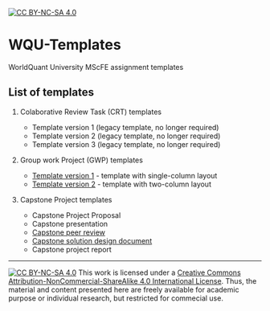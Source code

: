 
[![CC BY-NC-SA 4.0][cc-by-nc-sa-shield]][cc-by-nc-sa]


# WQU-Templates
WorldQuant University MScFE assignment templates

## List of templates

1. Colaborative Review Task (CRT) templates
    - Template version 1  (legacy template, no longer required)
    - Template version 2  (legacy template, no longer required)
    - Template version 3  (legacy template, no longer required)


2. Group work Project (GWP) templates
    - [Template version 1](WQU%20Template%20-%20Group%20Work%20Project%20v1) - template with single-column layout
    - [Template version 2](WQU%20Template%20-%20Group%20Work%20Project%20v2) - template with two-column layout


3. Capstone Project templates
    - Capstone Project Proposal
    - Capstone presentation
    - [Capstone peer review](WQU%20Template%20-%20Capstone%20peer%20review)
    - [Capstone solution design document](WQU%20Template%20-%20Capstone%20solution%20design%20document)
    - Capstone project report


<!--
## Bonus features

To be added:

### Minted

(Need to add feature description and instruction for each feature)

### Table convertor

### Tree 


### Grammarly


### Word count

-->




---
[![CC BY-NC-SA 4.0][cc-by-nc-sa-image]][cc-by-nc-sa]
This work is licensed under a
[Creative Commons Attribution-NonCommercial-ShareAlike 4.0 International License][cc-by-nc-sa]. Thus, the material and content presented here are freely available for academic purpose or individual research, but restricted for commecial use.


[cc-by-nc-sa]: http://creativecommons.org/licenses/by-nc-sa/4.0/
[cc-by-nc-sa-image]: https://licensebuttons.net/l/by-nc-sa/4.0/88x31.png
[cc-by-nc-sa-shield]: https://img.shields.io/badge/License-CC%20BY--NC--SA%204.0-lightgrey.svg
